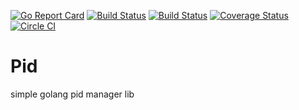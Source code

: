 [![Go Report Card](https://goreportcard.com/badge/github.com/mikif70/pidlib)](https://goreportcard.com/report/github.com/mikif70/pidlib)
[![Build Status](https://travis-ci.org/mikif70/pidlib.svg?branch=master)](https://travis-ci.org/mikif70/pidlib)
[![Build Status](https://drone.io/github.com/mikif70/pidlib/status.png)](https://drone.io/github.com/mikif70/pidlib/latest)
[![Coverage Status](https://coveralls.io/repos/github/mikif70/pidlib/badge.svg?branch=master)](https://coveralls.io/github/mikif70/pidlib?branch=master)
[![Circle CI](https://circleci.com/gh/mikif70/pidlib.svg?style=svg)](https://circleci.com/gh/mikif70/pidlib)

# Pid 
simple golang pid manager lib


